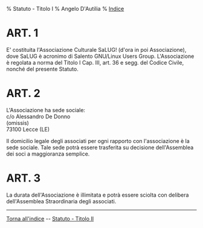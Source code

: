% Statuto - Titolo I
% Angelo D'Autilia
% [Indice](00-Indice.html)

# ART. 1

E' costituita l'Associazione Culturale SaLUG! (d'ora in poi Associazione), dove SaLUG è acronimo di Salento GNU/Linux Users Group.
L'Associazione è regolata a norma del Titolo I Cap. III, art. 36 e segg. del Codice Civile, nonché del presente Statuto.

# ART. 2

L'Associazione ha sede sociale:<br>
c/o Alessandro De Donno<br>
(omissis)<br>
73100 Lecce (LE)<br>

Il domicilio legale degli associati per ogni rapporto con l'associazione è la sede sociale. Tale sede potrà essere trasferita su decisione dell'Assemblea dei soci a maggioranza semplice.

# ART. 3

La durata dell'Associazione è illimitata e potrà essere sciolta con delibera dell'Assemblea Straordinaria degli associati.

---

[Torna all'indice](Statuto.html) -- [Statuto - Titolo II <i class="fa fa-arrow-right"></i>](Statuto-Titolo-II.html)
